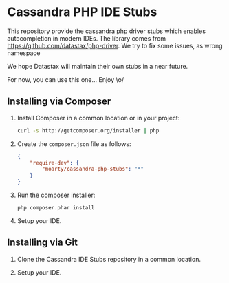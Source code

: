 # Cassandra PHP IDE Stubs

This repository provide the cassandra php driver stubs which enables autocompletion in modern IDEs. The library comes from https://github.com/datastax/php-driver. We try to fix some issues, as wrong namespace

We hope Datastax will maintain their own stubs in a near future.

For now, you can use this one... Enjoy \o/

## Installing via Composer

1. Install Composer in a common location or in your project:
    ```bash
    curl -s http://getcomposer.org/installer | php
    ```

2. Create the `composer.json` file as follows:
    ```json
    {
        "require-dev": {
            "moarty/cassandra-php-stubs": "*"
        }
    }
    ```

3. Run the composer installer:
    ```bash
    php composer.phar install
    ```

4. Setup your IDE.

## Installing via Git

1. Clone the Cassandra IDE Stubs repository in a common location.

2. Setup your IDE.